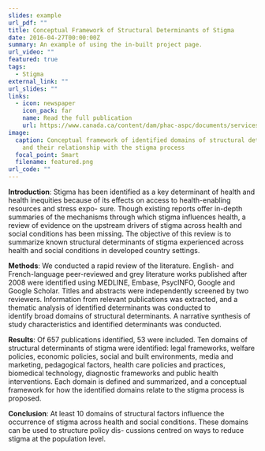 ```yaml
---
slides: example
url_pdf: ""
title: Conceptual Framework of Structural Determinants of Stigma
date: 2016-04-27T00:00:00Z
summary: An example of using the in-built project page.
url_video: ""
featured: true
tags:
  - Stigma
external_link: ""
url_slides: ""
links:
  - icon: newspaper
    icon_pack: far
    name: Read the full publication
    url: https://www.canada.ca/content/dam/phac-aspc/documents/services/reports-publications/health-promotion-chronic-disease-prevention-canada-research-policy-practice/vol-41-no-3-2021/hpcdp-41-3-03-eng.pdf
image:
  caption: Conceptual framework of identified domains of structural determinants
    and their relationship with the stigma process
  focal_point: Smart
  filename: featured.png
url_code: ""
---
```

**Introduction**: Stigma has been identified as a key determinant of health and health inequities because of its effects on access to health-enabling resources and stress expo- sure. Though existing reports offer in-depth summaries of the mechanisms through which stigma influences health, a review of evidence on the upstream drivers of stigma across health and social conditions has been missing. The objective of this review is to summarize known structural determinants of stigma experienced across health and social conditions in developed country settings.

**Methods**: We conducted a rapid review of the literature. English- and French-language peer-reviewed and grey literature works published after 2008 were identified using MEDLINE, Embase, PsycINFO, Google and Google Scholar. Titles and abstracts were independently screened by two reviewers. Information from relevant publications was extracted, and a thematic analysis of identified determinants was conducted to identify broad domains of structural determinants. A narrative synthesis of study characteristics and identified determinants was conducted.

**Results**: Of 657 publications identified, 53 were included. Ten domains of structural determinants of stigma were identified: legal frameworks, welfare policies, economic policies, social and built environments, media and marketing, pedagogical factors, health care policies and practices, biomedical technology, diagnostic frameworks and public health interventions. Each domain is defined and summarized, and a conceptual framework for how the identified domains relate to the stigma process is proposed.

**Conclusion**: At least 10 domains of structural factors influence the occurrence of stigma across health and social conditions. These domains can be used to structure policy dis- cussions centred on ways to reduce stigma at the population level.